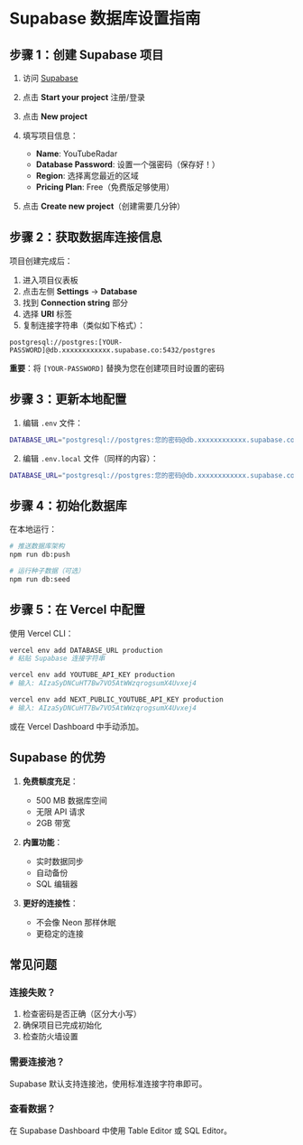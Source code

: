 # Supabase 数据库设置指南

## 步骤 1：创建 Supabase 项目

1. 访问 [Supabase](https://supabase.com/)
2. 点击 **Start your project** 注册/登录
3. 点击 **New project**
4. 填写项目信息：
   - **Name**: YouTubeRadar
   - **Database Password**: 设置一个强密码（保存好！）
   - **Region**: 选择离您最近的区域
   - **Pricing Plan**: Free（免费版足够使用）

5. 点击 **Create new project**（创建需要几分钟）

## 步骤 2：获取数据库连接信息

项目创建完成后：

1. 进入项目仪表板
2. 点击左侧 **Settings** → **Database**
3. 找到 **Connection string** 部分
4. 选择 **URI** 标签
5. 复制连接字符串（类似如下格式）：

```
postgresql://postgres:[YOUR-PASSWORD]@db.xxxxxxxxxxxx.supabase.co:5432/postgres
```

**重要**：将 `[YOUR-PASSWORD]` 替换为您在创建项目时设置的密码

## 步骤 3：更新本地配置

1. 编辑 `.env` 文件：
```bash
DATABASE_URL="postgresql://postgres:您的密码@db.xxxxxxxxxxxx.supabase.co:5432/postgres"
```

2. 编辑 `.env.local` 文件（同样的内容）：
```bash
DATABASE_URL="postgresql://postgres:您的密码@db.xxxxxxxxxxxx.supabase.co:5432/postgres"
```

## 步骤 4：初始化数据库

在本地运行：

```bash
# 推送数据库架构
npm run db:push

# 运行种子数据（可选）
npm run db:seed
```

## 步骤 5：在 Vercel 中配置

使用 Vercel CLI：
```bash
vercel env add DATABASE_URL production
# 粘贴 Supabase 连接字符串

vercel env add YOUTUBE_API_KEY production
# 输入: AIzaSyDNCuHT7Bw7VO5AtWWzqrogsumX4Uvxej4

vercel env add NEXT_PUBLIC_YOUTUBE_API_KEY production
# 输入: AIzaSyDNCuHT7Bw7VO5AtWWzqrogsumX4Uvxej4
```

或在 Vercel Dashboard 中手动添加。

## Supabase 的优势

1. **免费额度充足**：
   - 500 MB 数据库空间
   - 无限 API 请求
   - 2GB 带宽

2. **内置功能**：
   - 实时数据同步
   - 自动备份
   - SQL 编辑器

3. **更好的连接性**：
   - 不会像 Neon 那样休眠
   - 更稳定的连接

## 常见问题

### 连接失败？
1. 检查密码是否正确（区分大小写）
2. 确保项目已完成初始化
3. 检查防火墙设置

### 需要连接池？
Supabase 默认支持连接池，使用标准连接字符串即可。

### 查看数据？
在 Supabase Dashboard 中使用 Table Editor 或 SQL Editor。